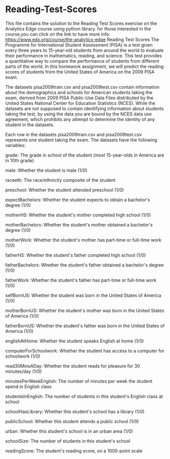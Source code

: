 # Reading-Test-Scores
This file contains the solution to the Reading Test Scores exercise on the Analytics Edge course using python library.
for those interested in the course,you can click on the link to have more info:
https://www.edx.org/course/the-analytics-edge
Reading Test Scores
The Programme for International Student Assessment (PISA) is a test given every three years to 15-year-old students from around the world to evaluate their performance in mathematics, reading, and science. This test provides a quantitative way to compare the performance of students from different parts of the world. In this homework assignment, we will predict the reading scores of students from the United States of America on the 2009 PISA exam.

The datasets pisa2009train.csv and pisa2009test.csv contain information about the demographics and schools for American students taking the exam, derived from 2009 PISA Public-Use Data Files distributed by the United States National Center for Education Statistics (NCES). While the datasets are not supposed to contain identifying information about students taking the test, by using the data you are bound by the NCES data use agreement, which prohibits any attempt to determine the identity of any student in the datasets.

Each row in the datasets pisa2009train.csv and pisa2009test.csv represents one student taking the exam. The datasets have the following variables:

grade: The grade in school of the student (most 15-year-olds in America are in 10th grade)

male: Whether the student is male (1/0)

raceeth: The race/ethnicity composite of the student

preschool: Whether the student attended preschool (1/0)

expectBachelors: Whether the student expects to obtain a bachelor's degree (1/0)

motherHS: Whether the student's mother completed high school (1/0)

motherBachelors: Whether the student's mother obtained a bachelor's degree (1/0)

motherWork: Whether the student's mother has part-time or full-time work (1/0)

fatherHS: Whether the student's father completed high school (1/0)

fatherBachelors: Whether the student's father obtained a bachelor's degree (1/0)

fatherWork: Whether the student's father has part-time or full-time work (1/0)

selfBornUS: Whether the student was born in the United States of America (1/0)

motherBornUS: Whether the student's mother was born in the United States of America (1/0)

fatherBornUS: Whether the student's father was born in the United States of America (1/0)

englishAtHome: Whether the student speaks English at home (1/0)

computerForSchoolwork: Whether the student has access to a computer for schoolwork (1/0)

read30MinsADay: Whether the student reads for pleasure for 30 minutes/day (1/0)

minutesPerWeekEnglish: The number of minutes per week the student spend in English class

studentsInEnglish: The number of students in this student's English class at school

schoolHasLibrary: Whether this student's school has a library (1/0)

publicSchool: Whether this student attends a public school (1/0)

urban: Whether this student's school is in an urban area (1/0)

schoolSize: The number of students in this student's school

readingScore: The student's reading score, on a 1000-point scale
